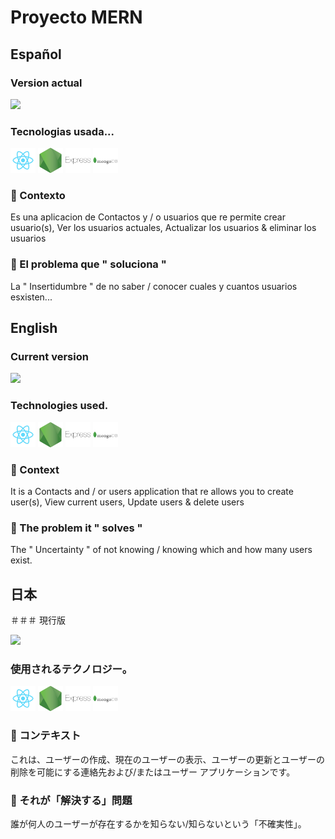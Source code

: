 # Proyecto MERN
## Español
### Version actual

<img src="https://img.shields.io/factorio-mod-portal/factorio-version/rso-mod?color=12&label=Current%20Version&style=plastic"></img>

### Tecnologias usada...

<code><img height="40" src="https://raw.githubusercontent.com/github/explore/80688e429a7d4ef2fca1e82350fe8e3517d3494d/topics/react/react.png"></code>
<code><img height="40" src="https://raw.githubusercontent.com/github/explore/80688e429a7d4ef2fca1e82350fe8e3517d3494d/topics/nodejs/nodejs.png"></code>
<code><img height="40" src="https://raw.githubusercontent.com/github/explore/80688e429a7d4ef2fca1e82350fe8e3517d3494d/topics/express/express.png"></code>
<code><img height="40" src="https://raw.githubusercontent.com/github/explore/80688e429a7d4ef2fca1e82350fe8e3517d3494d/topics/mongodb/mongodb.png"></code>

### 🧐 Contexto

Es una aplicacion de Contactos y / o usuarios que re permite crear usuario(s), Ver los usuarios actuales, Actualizar los usuarios & eliminar los usuarios

### 🤔 El problema que " soluciona "

La " Insertidumbre "  de no saber / conocer cuales y cuantos usuarios esxisten...

## English 

### Current version

<img src="https://img.shields.io/factory-mod-portal/factory-version/rso-mod?color=12&label=Current%20Version&style=plastic"></img>

### Technologies used.

<code><img height="40" src="https://raw.githubusercontent.com/github/explore/80688e429a7d4ef2fca1e82350fe8e3517d3494d/topics/react/react.png"></code>
<code><img height="40" src="https://raw.githubusercontent.com/github/explore/80688e429a7d4ef2fca1e82350fe8e3517d3494d/topics/nodejs/nodejs.png"></code>
<code><img height="40" src="https://raw.githubusercontent.com/github/explore/80688e429a7d4ef2fca1e82350fe8e3517d3494d/topics/express/express.png"></code>
<code><img height="40" src="https://raw.githubusercontent.com/github/explore/80688e429a7d4ef2fca1e82350fe8e3517d3494d/topics/mongodb/mongodb.png"></code>

### 🧐 Context

It is a Contacts and / or users application that re allows you to create user(s), View current users, Update users & delete users

### 🤔 The problem it " solves "

The " Uncertainty " of not knowing / knowing which and how many users exist.

## 日本

＃＃＃ 現行版

<img src="https://img.shields.io/factory-mod-portal/factory-version/rso-mod?color=12&label=Current%20Version&style=plastic"></img>

### 使用されるテクノロジー。

<code><img height="40" src="https://raw.githubusercontent.com/github/explore/80688e429a7d4ef2fca1e82350fe8e3517d3494d/topics/react/react.png"></code>
<code><img height="40" src="https://raw.githubusercontent.com/github/explore/80688e429a7d4ef2fca1e82350fe8e3517d3494d/topics/nodejs/nodejs.png"></code>
<code><img height="40" src="https://raw.githubusercontent.com/github/explore/80688e429a7d4ef2fca1e82350fe8e3517d3494d/topics/express/express.png"></code>
<code><img height="40" src="https://raw.githubusercontent.com/github/explore/80688e429a7d4ef2fca1e82350fe8e3517d3494d/topics/mongodb/mongodb.png"></code>

### 🧐 コンテキスト

これは、ユーザーの作成、現在のユーザーの表示、ユーザーの更新とユーザーの削除を可能にする連絡先および/またはユーザー アプリケーションです。

### 🤔 それが「解決する」問題

誰が何人のユーザーが存在するかを知らない/知らないという「不確実性」。



